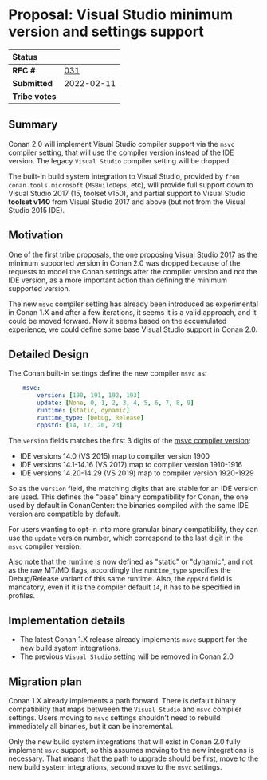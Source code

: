 # Proposal: Visual Studio minimum version and settings support


| **Status**        |                                                   |
|:------------------|:--------------------------------------------------|
| **RFC #**         | [031](https://github.com/conan-io/tribe/pull/32)  |
| **Submitted**     | 2022-02-11                                        |
| **Tribe votes**   |                                                   |


## Summary

Conan 2.0 will implement Visual Studio compiler support via the ``msvc`` compiler setting, that
will use the compiler version instead of the IDE version. The legacy ``Visual Studio`` compiler
setting will be dropped.

The built-in build system integration to Visual Studio, provided by ``from conan.tools.microsoft`` (``MSBuildDeps``, etc), will provide full support down to Visual Studio 2017 (15, toolset v150),
and partial support to Visual Studio **toolset v140** from Visual Studio 2017 and above (but not from the Visual Studio 2015 IDE).


## Motivation

One of the first tribe proposals, the one proposing [Visual Studio 2017](https://github.com/conan-io/tribe/pull/5) as the minimum supported version in Conan 2.0 was dropped because of the
requests to model the Conan settings after the compiler version and not the IDE version, as a more
important action than defining the minimum supported version.

The new ``msvc`` compiler setting has already been introduced as experimental in Conan 1.X and after
a few iterations, it seems it is a valid approach, and it could be moved forward. Now it seems based
on the accumulated experience, we could define some base Visual Studio support in Conan 2.0.


## Detailed Design

The Conan built-in settings define the new compiler ``msvc`` as:

```yaml
    msvc:
        version: [190, 191, 192, 193]
        update: [None, 0, 1, 2, 3, 4, 5, 6, 7, 8, 9]
        runtime: [static, dynamic]
        runtime_type: [Debug, Release]
        cppstd: [14, 17, 20, 23]
```

The ``version`` fields matches the first 3 digits of the [msvc compiler version](https://en.wikipedia.org/wiki/Microsoft_Visual_C%2B%2B):
- IDE versions 14.0 (VS 2015) map to compiler version 1900
- IDE versions 14.1-14.16 (VS 2017) map to compiler version 1910-1916
- IDE versions 14.20-14.29 (VS 2019) map to compiler version 1920-1929

So as the ``version`` field, the matching digits that are stable for an IDE version are used. 
This defines the "base" binary compatibility for Conan, the one used by default in ConanCenter:
the binaries compiled with the same IDE version are compatible by default.

For users wanting to opt-in into more granular binary compatibility, they can use the ``update``
version number, which correspond to the last digit in the ``msvc`` compiler version.

Also note that the runtime is now defined as "static" or "dynamic", and not as the raw MT/MD flags, 
accordingly the ``runtime_type`` specifies the Debug/Release variant of this same runtime. Also, the
``cppstd`` field is mandatory, even if it is the compiler default ``14``, it has to be specified in profiles.

## Implementation details

- The latest Conan 1.X release already implements ``msvc`` support for the new build system integrations.
- The previous ``Visual Studio`` setting will be removed in Conan 2.0


## Migration plan

Conan 1.X already implements a path forward. There is default binary compatibility that maps betweeen the ``Visual Studio`` and ``msvc`` compiler settings. Users moving to ``msvc`` settings
shouldn't need to rebuild immediately all binaries, but it can be incremental.

Only the new build system integrations that will exist in Conan 2.0 fully implement ``msvc`` support, so this assumes moving to the new integrations is necessary. That means that the path to
upgrade should be first, move to the new build system integrations, second move to the ``msvc``
settings.
